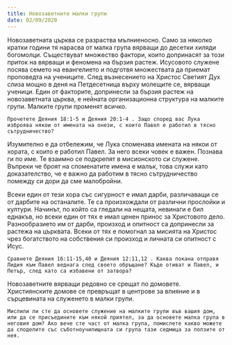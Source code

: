 ```yaml
---
title: Новозаветните малки групи
date: 02/09/2020
---
```


Новозаветната църква се разраства мълниеносно. Само за няколко кратки години тя нарасва от малка група вярващи до десетки хиляди богомолци. Съществуват множество фактори, които допринасят за този приток на вярващи и феномена на бързия растеж. Исусовото служене посява семето на евангелието и подготвя множествата да приемат проповедта на учениците. След възнесението на Христос Светият Дух слиза мощно в деня на Петдесетница върху молещите се, вярващи ученици. Един от факторите, допринесли за бързия растеж на новозаветната църква, е нейната организационна структура на малките групи. Малките групи променят всичко.

`Прочетете Деяния 18:1-5 и Деяния 20:1-4 . Защо според вас Лука изброява някои от имената на онези, с които Павел е работил в тясно сътрудничество?`

Изумително е да отбележим, че Лука споменава имената на някои от хората, с които е работил Павел. За него всеки човек е важен. Познава ги по име. Те взаимно се подкрепят в мисионското си служене. Въпреки че броят на споменатите имена е малък, това служи като доказателство, че е важно да работим в тясно сътрудничество помежду си дори да сме малобройни.

Всеки един от тези хора със сигурност е имал дарби, различаващи се от дарбите на останалите. Те са произхождали от различни прослойки и култури. Начинът, по който са гледали на нещата, невинаги е бил еднакъв, но всеки един от тях е имал ценен принос за Христовото дело. Разнообразието им от дарби, произход и опитност са допринесли за растежа на църквата. Всеки от тях е помогнал за мисията на Христос чрез богатството на собствения си произход и личната си опитност с Исус.

`Сравнете Деяния 16:11-15,40 и Деяния 12:11,12 . Каква покана отправя Лидия към Павел веднага след своето обръщане? Къде отиват и Павел, и Петър, след като са избавени от затвора?`

Новозаветните вярващи редовно се срещат по домовете. Християнските домове се превръщат в центрове за влияние и в сърцевината на служенето в малки групи.

`Мислили ли сте да основете служение на малките групи във вашия дом, или да се присъедините към някой приятел, за да основете малка група в неговия дом? Ако вече сте част от малка група, помислете какво можете да споделите със съботноучилищната си група тази седмица за ползите от нея.`